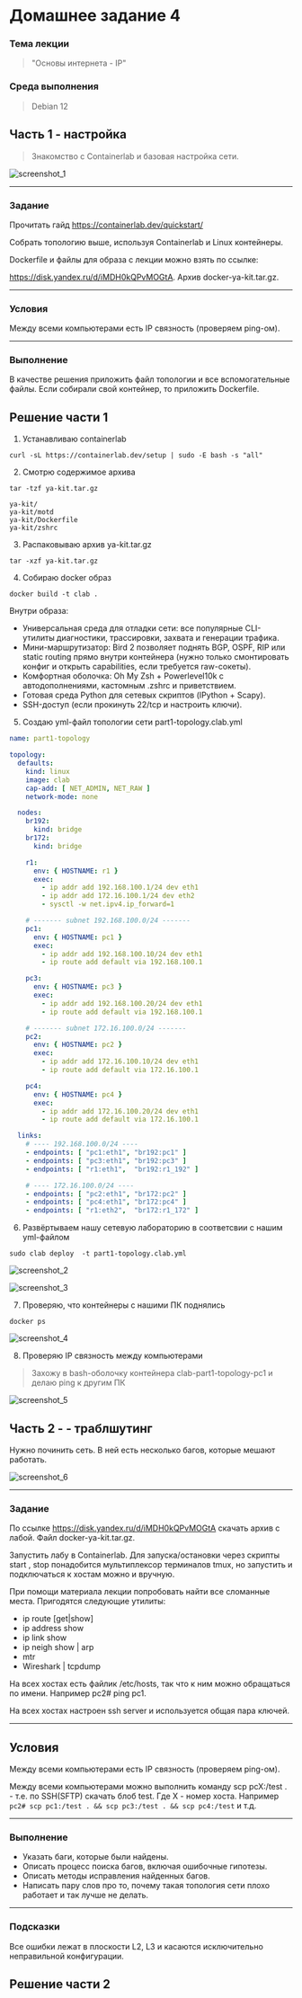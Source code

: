 # Домашнее задание 4

### Тема лекции
> "Основы интернета - IP"

### Среда выполнения
> Debian 12

## Часть 1 - настройка

> Знакомство с Containerlab и базовая настройка сети.

![screenshot_1](https://github.com/devil-danil/kit/blob/main/task-4/screenshots/screenshot_1.png)

---

### Задание

Прочитать гайд https://containerlab.dev/quickstart/

Собрать топологию выше, используя Containerlab и Linux контейнеры.

Dockerfile и файлы для образа с лекции можно взять по ссылке:

https://disk.yandex.ru/d/iMDH0kQPvMOGtA. Архив docker-ya-kit.tar.gz.

---

### Условия

Между всеми компьютерами есть IP связность (проверяем ping-ом).

---

### Выполнение

В качестве решения приложить файл топологии и все вспомогательные файлы.
Если собирали свой контейнер, то приложить Dockerfile.

## Решение части 1

1. Устанавливаю containerlab

`curl -sL https://containerlab.dev/setup | sudo -E bash -s "all"`

2. Смотрю содержимое архива

`tar -tzf ya-kit.tar.gz`

```
ya-kit/
ya-kit/motd
ya-kit/Dockerfile
ya-kit/zshrc
```

3. Распаковываю архив ya-kit.tar.gz

`tar -xzf ya-kit.tar.gz`

4. Собираю docker образ

`docker build -t clab .`

Внутри образа:

- Универсальная среда для отладки сети: все популярные CLI-утилиты диагностики, трассировки, захвата и генерации трафика.
- Мини-маршрутизатор: Bird 2 позволяет поднять BGP, OSPF, RIP или static routing прямо внутри контейнера (нужно только смонтировать конфиг и открыть capabilities, если требуется raw-сокеты).
- Комфортная оболочка: Oh My Zsh + Powerlevel10k с автодополнениями, кастомным .zshrc и приветствием.
- Готовая среда Python для сетевых скриптов (IPython + Scapy).
- SSH-доступ (если прокинуть 22/tcp и настроить ключи).

5. Создаю yml-файл топологии сети part1-topology.clab.yml

```yaml
name: part1-topology

topology:
  defaults:
    kind: linux
    image: clab
    cap-add: [ NET_ADMIN, NET_RAW ]
    network-mode: none

  nodes:
    br192:
      kind: bridge
    br172:
      kind: bridge

    r1:
      env: { HOSTNAME: r1 }
      exec:
        - ip addr add 192.168.100.1/24 dev eth1
        - ip addr add 172.16.100.1/24 dev eth2
        - sysctl -w net.ipv4.ip_forward=1

    # ------- subnet 192.168.100.0/24 -------
    pc1:
      env: { HOSTNAME: pc1 }
      exec:
        - ip addr add 192.168.100.10/24 dev eth1
        - ip route add default via 192.168.100.1

    pc3:
      env: { HOSTNAME: pc3 }
      exec:
        - ip addr add 192.168.100.20/24 dev eth1
        - ip route add default via 192.168.100.1

    # ------- subnet 172.16.100.0/24 -------
    pc2:
      env: { HOSTNAME: pc2 }
      exec:
        - ip addr add 172.16.100.10/24 dev eth1
        - ip route add default via 172.16.100.1

    pc4:
      env: { HOSTNAME: pc4 }
      exec:
        - ip addr add 172.16.100.20/24 dev eth1
        - ip route add default via 172.16.100.1

  links:
    # ---- 192.168.100.0/24 ----
    - endpoints: [ "pc1:eth1", "br192:pc1" ]
    - endpoints: [ "pc3:eth1", "br192:pc3" ]
    - endpoints: [ "r1:eth1",  "br192:r1_192" ]

    # ---- 172.16.100.0/24 ----
    - endpoints: [ "pc2:eth1", "br172:pc2" ]
    - endpoints: [ "pc4:eth1", "br172:pc4" ]
    - endpoints: [ "r1:eth2",  "br172:r1_172" ]
```

6. Развёртываем нашу сетевую лабораторию в соответсвии с нашим yml-файлом

`sudo clab deploy  -t part1-topology.clab.yml`

![screenshot_2](https://github.com/devil-danil/kit/blob/main/task-4/screenshots/screenshot_2.png)

![screenshot_3](https://github.com/devil-danil/kit/blob/main/task-4/screenshots/screenshot_3.png)

7. Проверяю, что контейнеры с нашими ПК поднялись

`docker ps`

![screenshot_4](https://github.com/devil-danil/kit/blob/main/task-4/screenshots/screenshot_4.png)

8. Проверяю IP связность между компьютерами

> Захожу в bash-оболочку контейнера clab-part1-topology-pc1 и делаю ping к другим ПК

![screenshot_5](https://github.com/devil-danil/kit/blob/main/task-4/screenshots/screenshot_5.png)

## Часть 2 - - траблшутинг

Нужно починить сеть. В ней есть несколько багов, которые мешают работать.

![screenshot_6](https://github.com/devil-danil/kit/blob/main/task-4/screenshots/screenshot_6.png)

---

### Задание

По ссылке https://disk.yandex.ru/d/iMDH0kQPvMOGtA скачать архив с лабой.
Файл docker-ya-kit.tar.gz.

Запустить лабу в Containerlab. Для запуска/остановки через скрипты start , stop
понадобится мультиплексор терминалов tmux, но запустить и подключаться к хостам
можно и вручную.

При помощи материала лекции попробовать найти все сломанные места. 
Пригодятся следующие утилиты:
- ip route [get|show]
- ip address show
- ip link show
- ip neigh show | arp
- mtr
- Wireshark | tcpdump

На всех хостах есть файлик /etc/hosts, так что к ним можно обращаться по имени.
Например pc2# ping pc1.

На всех хостах настроен ssh server и используется общая пара ключей.

---

## Условия

Между всеми компьютерами есть IP связность (проверяем ping-ом).

Между всеми компьютерами можно выполнить команду scp pcX:/test . - т.е. по
SSH(SFTP) скачать блоб test. Где X - номер хоста. 
Например `pc2# scp pc1:/test . && scp pc3:/test . && scp pc4:/test` и т.д.

---

### Выполнение

- Указать баги, которые были найдены.
- Описать процесс поиска багов, включая ошибочные гипотезы.
- Описать методы исправления найденных багов.
- Написать пару слов про то, почему такая топология сети плохо работает и так лучше
не делать.

---

### Подсказки

Все ошибки лежат в плоскости L2, L3 и касаются исключительно неправильной
конфигурации.

## Решение части 2

